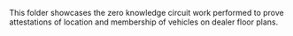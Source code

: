 This folder showcases the zero knowledge circuit work performed to prove attestations of location and membership of vehicles on dealer floor plans. 